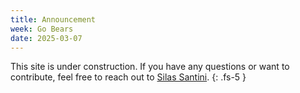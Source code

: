 ```yaml
---
title: Announcement
week: Go Bears
date: 2025-03-07
---
```


This site is under construction. If you have any questions or want to contribute, feel free to reach out to [Silas Santini](mailto:silascs@berkeley.edu).
{: .fs-5 }
